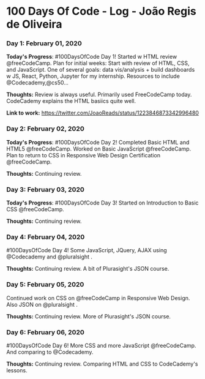 # 100 Days Of Code - Log - João Regis de Oliveira

### Day 1: February 01, 2020

**Today's Progress**: 
#100DaysOfCode Day 1!
Started w HTML review @freeCodeCamp.
Plan for initial weeks: Start with review of HTML, CSS, and JavaScript. 
One of several goals: data vis/analysis + build dashboards w JS, React, Python, Jupyter for my internship.
Resources to include @Codecademy,@cs50...

**Thoughts:** Review is always useful. Primarily used FreeCodeCamp today. CodeCademy explains the HTML basiics quite well.

**Link to work:** https://twitter.com/JoaoReads/status/1223846873342996480

### Day 2: February 02, 2020

**Today's Progress**:
#100DaysOfCode Day 2!
Completed Basic HTML and HTML5 @freeCodeCamp.
Worked on Basic JavaScript @freeCodeCamp.
Plan to return to CSS in Responsive Web Design Certification @freeCodeCamp.

**Thoughts:** Continuing review.

### Day 3: February 03, 2020

**Today's Progress**:
#100DaysOfCode Day 3!
Started on Introduction to Basic CSS @freeCodeCamp.

**Thoughts:** Continuing review.

### Day 4: February 04, 2020
#100DaysOfCode Day 4!
Some JavaScript, JQuery, AJAX using @Codecademy and @pluralsight .

**Thoughts:** Continuing review. A bit of Plurasight's JSON course.



### Day 5: February 05, 2020
Continued work on CSS on @freeCodeCamp in Responsive Web Design. Also JSON on @pluralsight .

**Thoughts:** Continuing review. More of Plurasight's JSON course.


### Day 6: February 06, 2020
#100DaysOfCode Day 6!
More CSS and more JavaScript @freeCodeCamp. And comparing to @Codecademy.

**Thoughts:** Continuing review. Comparing HTML and CSS to CodeCademy's lessons.
